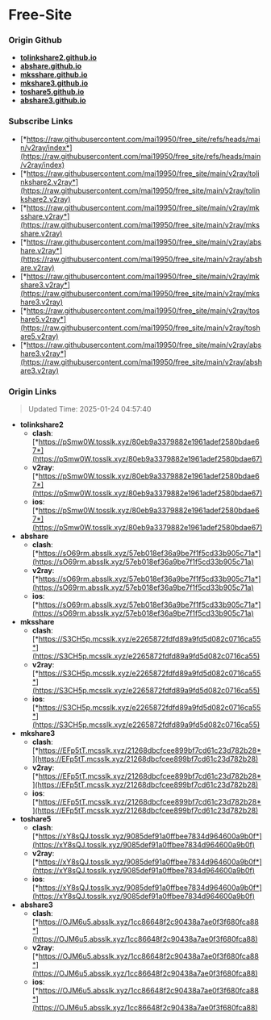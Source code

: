 # Free-Site

### Origin Github

- [**tolinkshare2.github.io**](https://github.com/tolinkshare2/tolinkshare2.github.io)
- [**abshare.github.io**](https://github.com/abshare/abshare.github.io)
- [**mksshare.github.io**](https://github.com/mksshare/mksshare.github.io)
- [**mkshare3.github.io**](https://github.com/mkshare3/mkshare3.github.io)
- [**toshare5.github.io**](https://github.com/toshare5/toshare5.github.io)
- [**abshare3.github.io**](https://github.com/abshare3/abshare3.github.io)

### Subscribe Links

- [*https://raw.githubusercontent.com/mai19950/free_site/refs/heads/main/v2ray/index*](https://raw.githubusercontent.com/mai19950/free_site/refs/heads/main/v2ray/index)
- [*https://raw.githubusercontent.com/mai19950/free_site/main/v2ray/tolinkshare2.v2ray*](https://raw.githubusercontent.com/mai19950/free_site/main/v2ray/tolinkshare2.v2ray)
- [*https://raw.githubusercontent.com/mai19950/free_site/main/v2ray/mksshare.v2ray*](https://raw.githubusercontent.com/mai19950/free_site/main/v2ray/mksshare.v2ray)
- [*https://raw.githubusercontent.com/mai19950/free_site/main/v2ray/abshare.v2ray*](https://raw.githubusercontent.com/mai19950/free_site/main/v2ray/abshare.v2ray)
- [*https://raw.githubusercontent.com/mai19950/free_site/main/v2ray/mkshare3.v2ray*](https://raw.githubusercontent.com/mai19950/free_site/main/v2ray/mkshare3.v2ray)
- [*https://raw.githubusercontent.com/mai19950/free_site/main/v2ray/toshare5.v2ray*](https://raw.githubusercontent.com/mai19950/free_site/main/v2ray/toshare5.v2ray)
- [*https://raw.githubusercontent.com/mai19950/free_site/main/v2ray/abshare3.v2ray*](https://raw.githubusercontent.com/mai19950/free_site/main/v2ray/abshare3.v2ray)

### Origin Links

> Updated Time: 2025-01-24 04:57:40

- **tolinkshare2**
  - **clash**: [*https://pSmw0W.tosslk.xyz/80eb9a3379882e1961adef2580bdae67*](https://pSmw0W.tosslk.xyz/80eb9a3379882e1961adef2580bdae67)
  - **v2ray**: [*https://pSmw0W.tosslk.xyz/80eb9a3379882e1961adef2580bdae67*](https://pSmw0W.tosslk.xyz/80eb9a3379882e1961adef2580bdae67)
  - **ios**: [*https://pSmw0W.tosslk.xyz/80eb9a3379882e1961adef2580bdae67*](https://pSmw0W.tosslk.xyz/80eb9a3379882e1961adef2580bdae67)
- **abshare**
  - **clash**: [*https://sO69rm.absslk.xyz/57eb018ef36a9be7f1f5cd33b905c71a*](https://sO69rm.absslk.xyz/57eb018ef36a9be7f1f5cd33b905c71a)
  - **v2ray**: [*https://sO69rm.absslk.xyz/57eb018ef36a9be7f1f5cd33b905c71a*](https://sO69rm.absslk.xyz/57eb018ef36a9be7f1f5cd33b905c71a)
  - **ios**: [*https://sO69rm.absslk.xyz/57eb018ef36a9be7f1f5cd33b905c71a*](https://sO69rm.absslk.xyz/57eb018ef36a9be7f1f5cd33b905c71a)
- **mksshare**
  - **clash**: [*https://S3CH5p.mcsslk.xyz/e2265872fdfd89a9fd5d082c0716ca55*](https://S3CH5p.mcsslk.xyz/e2265872fdfd89a9fd5d082c0716ca55)
  - **v2ray**: [*https://S3CH5p.mcsslk.xyz/e2265872fdfd89a9fd5d082c0716ca55*](https://S3CH5p.mcsslk.xyz/e2265872fdfd89a9fd5d082c0716ca55)
  - **ios**: [*https://S3CH5p.mcsslk.xyz/e2265872fdfd89a9fd5d082c0716ca55*](https://S3CH5p.mcsslk.xyz/e2265872fdfd89a9fd5d082c0716ca55)
- **mkshare3**
  - **clash**: [*https://EFp5tT.mcsslk.xyz/21268dbcfcee899bf7cd61c23d782b28*](https://EFp5tT.mcsslk.xyz/21268dbcfcee899bf7cd61c23d782b28)
  - **v2ray**: [*https://EFp5tT.mcsslk.xyz/21268dbcfcee899bf7cd61c23d782b28*](https://EFp5tT.mcsslk.xyz/21268dbcfcee899bf7cd61c23d782b28)
  - **ios**: [*https://EFp5tT.mcsslk.xyz/21268dbcfcee899bf7cd61c23d782b28*](https://EFp5tT.mcsslk.xyz/21268dbcfcee899bf7cd61c23d782b28)
- **toshare5**
  - **clash**: [*https://xY8sQJ.tosslk.xyz/9085def91a0ffbee7834d964600a9b0f*](https://xY8sQJ.tosslk.xyz/9085def91a0ffbee7834d964600a9b0f)
  - **v2ray**: [*https://xY8sQJ.tosslk.xyz/9085def91a0ffbee7834d964600a9b0f*](https://xY8sQJ.tosslk.xyz/9085def91a0ffbee7834d964600a9b0f)
  - **ios**: [*https://xY8sQJ.tosslk.xyz/9085def91a0ffbee7834d964600a9b0f*](https://xY8sQJ.tosslk.xyz/9085def91a0ffbee7834d964600a9b0f)
- **abshare3**
  - **clash**: [*https://OJM6u5.absslk.xyz/1cc86648f2c90438a7ae0f3f680fca88*](https://OJM6u5.absslk.xyz/1cc86648f2c90438a7ae0f3f680fca88)
  - **v2ray**: [*https://OJM6u5.absslk.xyz/1cc86648f2c90438a7ae0f3f680fca88*](https://OJM6u5.absslk.xyz/1cc86648f2c90438a7ae0f3f680fca88)
  - **ios**: [*https://OJM6u5.absslk.xyz/1cc86648f2c90438a7ae0f3f680fca88*](https://OJM6u5.absslk.xyz/1cc86648f2c90438a7ae0f3f680fca88)
